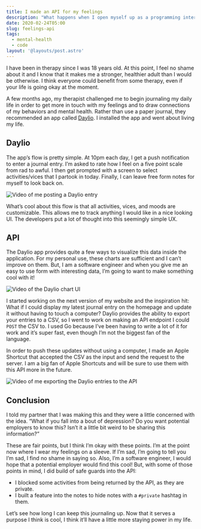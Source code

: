 ```yaml
---
title: I made an API for my feelings
description: "What happens when I open myself up as a programming interface?"
date: 2020-02-24T05:00
slug: feelings-api
tags:
  - mental-health
  - code
layout: '@layouts/post.astro'
---
```


I have been in therapy since I was 18 years old. At this point, I feel no shame about it and I know that it makes me
a stronger, healthier adult than I would be otherwise. I think everyone could benefit from some therapy, even if your
life is going okay at the moment.

A few months ago, my therapist challenged me to begin journaling my daily life in order to get more in touch with my
feelings and to draw connections of my behaviors and mental health. Rather than use a paper journal, they recommended an
app called [Daylio](https://daylio.webflow.io). I installed the app and went about living my life.

## Daylio

The app’s flow is pretty simple. At 10pm each day, I get a push notification to enter a journal entry. I’m asked to rate
how I feel on a five point scale from rad to awful. I then get prompted with a screen to select activities/vices that
I partook in today. Finally, I can leave free form notes for myself to look back on.

![Video of me posting a Daylio entry](https://media.giphy.com/media/cNZfGidBskUeupmA3J/giphy.gif)

What’s cool about this flow is that all activities, vices, and moods are customizable. This allows me to track anything
I would like in a nice looking UI. The developers put a lot of thought into this seemingly simple UX.

## API

The Daylio app provides quite a few ways to visualize this data inside the application. For my personal use, these
charts are sufficient and I can’t improve on them. But, I am a software engineer and when you give me an easy to use
form with interesting data, I’m going to want to make something cool with it!

![Video of the Daylio chart UI](https://media.giphy.com/media/L4BZsZ62oeiPwsSQWf/giphy.gif)

I started working on the next version of my website and the inspiration hit: What if I could display my latest journal
entry on the homepage and update it without having to touch a computer? Daylio provides the ability to export your
entries to a CSV, so I went to work on making an API endpoint I could `POST` the CSV to. I used Go because I’ve been
having to write a lot of it for work and it’s super fast, even though I’m not the biggest fan of the language.

In order to push these updates without using a computer, I made an Apple Shortcut that accepted the CSV as the input and
send the request to the server. I am a big fan of Apple Shortcuts and will be sure to use them with this API more in the
future.

![Video of me exporting the Daylio entries to the API](https://media.giphy.com/media/j6rC9gdFdrgpa8P0vi/giphy.gif)

## Conclusion

I told my partner that I was making this and they were a little concerned with the idea. “What if you fall into a bout
of depression? Do you want potential employers to know this? Isn’t it a little bit weird to be sharing this
information?”

These are fair points, but I think I’m okay with these points. I’m at the point now where I wear my feelings on
a sleeve. If I’m sad, I’m going to tell you I’m sad, I find no shame in saying so. Also, I’m a software engineer,
I would hope that a potential employer would find this cool! But, with some of those points in mind, I did build of safe
guards into the API:

- I blocked some activities from being returned by the API, as they are private.
- I built a feature into the notes to hide notes with a `#private` hashtag in them.

Let’s see how long I can keep this journaling up. Now that it serves a purpose I think is cool, I think it’ll have
a little more staying power in my life.
